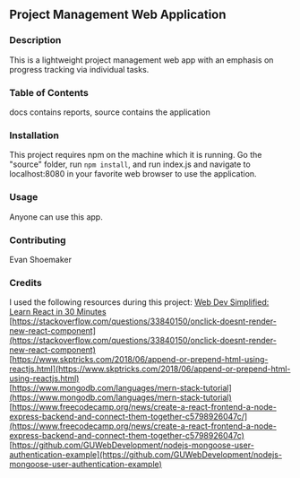 ## Project Management Web Application  

### Description
This is a lightweight project management web app with an emphasis on progress tracking via individual tasks.  

### Table of Contents  
docs contains reports, source contains the application

### Installation
This project requires npm on the machine which it is running. Go the "source" folder, run `npm install`, and run index.js and navigate to localhost:8080 in your favorite web browser to use the application.

### Usage
Anyone can use this app.

### Contributing
Evan Shoemaker

### Credits
I used the following resources during this project:
[Web Dev Simplified: Learn React in 30 Minutes](https://www.youtube.com/watch?v=hQAHSlTtcmY&list=LL&index=6&ab_channel=WebDevSimplified)  
[https://stackoverflow.com/questions/33840150/onclick-doesnt-render-new-react-component](https://stackoverflow.com/questions/33840150/onclick-doesnt-render-new-react-component)  
[https://www.skptricks.com/2018/06/append-or-prepend-html-using-reactjs.html](https://www.skptricks.com/2018/06/append-or-prepend-html-using-reactjs.html)  
[https://www.mongodb.com/languages/mern-stack-tutorial](https://www.mongodb.com/languages/mern-stack-tutorial)  
[https://www.freecodecamp.org/news/create-a-react-frontend-a-node-express-backend-and-connect-them-together-c5798926047c/](https://www.freecodecamp.org/news/create-a-react-frontend-a-node-express-backend-and-connect-them-together-c5798926047c)  
[https://github.com/GUWebDevelopment/nodejs-mongoose-user-authentication-example](https://github.com/GUWebDevelopment/nodejs-mongoose-user-authentication-example)